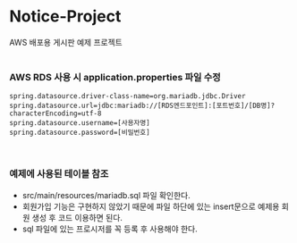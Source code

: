 # Notice-Project

AWS 배포용 게시판 예제 프로젝트
<br/> 
<br/> 

### AWS RDS 사용 시 application.properties 파일 수정

```properties
spring.datasource.driver-class-name=org.mariadb.jdbc.Driver
spring.datasource.url=jdbc:mariadb://[RDS엔드포인트]:[포트번호]/[DB명]?characterEncoding=utf-8
spring.datasource.username=[사용자명]
spring.datasource.password=[비밀번호]
```
<br/>

### 예제에 사용된 테이블 참조
- src/main/resources/mariadb.sql 파일 확인한다.
- 회원가입 기능은 구현하지 않았기 때문에 파일 하단에 있는 insert문으로 예제용 회원 생성 후 코드 이용하면 된다.
- sql 파일에 있는 프로시저를 꼭 등록 후 사용해야 한다.

